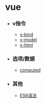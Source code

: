 # vue
- ### v指令
  - [v-bind](v/v-bind.md)
  - [v-model](v/v-model.md)
  - [v-html](v/v-html.md)

- ### 选项/数据
  - [computed](v/computed.md)

- ### 其他
  - [ES6语法](v/ES6.md)
